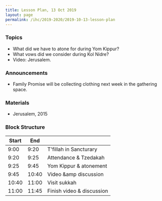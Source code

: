 ```yaml
---
title: Lesson Plan, 13 Oct 2019
layout: page
permalink: /ihc/2019-2020/2019-10-13-lesson-plan
---
```


### Topics

* What did we have to atone for during Yom Kippur?
* What vows did we consider during Kol Nidre?
* Video: Jerusalem.

### Announcements

* Family Promise will be collecting clothing next week in the gathering space.

### Materials

* Jerusalem, 2015

### Block Structure

| Start | End   |                                |
|-------|-------|--------------------------------|
|  9:00 |  9:20 | T'fillah in Sancturary         |
|  9:20 |  9:25 | Attendance &amp; Tzedakah      |
|  9:25 |  9:45 | Yom Kippur &amp; atonement     |
|  9:45 | 10:40 | Video &amp discussion          |
| 10:40 | 11:00 | Visit sukkah                   |
| 11:00 | 11:45 | Finish video &amp; discussion  |

